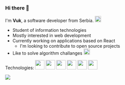 ### Hi there 👋

I'm **Vuk**, a software developer from Serbia.
[<img width='20' src="https://cdn.jsdelivr.net/gh/devicons/devicon/icons/linkedin/linkedin-original.svg" />](https://rs.linkedin.com/in/vmrjnvc)

- Student of information technologies
- Mostly interested in web development
- Currently working on applications based on React
	- I'm looking to contribute to open source projects
- Like to solve algorithm challanges 
 [<img height='20' src='https://www.codewars.com/users/vmrjnvc/badges/micro'/>](https://www.codewars.com/users/vmrjnvc/)


Technologies:
<img width='30px' src="https://cdn.jsdelivr.net/gh/devicons/devicon/icons/javascript/javascript-original.svg" /> <img width='30px' src="https://cdn.jsdelivr.net/gh/devicons/devicon/icons/vuejs/vuejs-original.svg" /> <img width='30px' src="https://cdn.jsdelivr.net/gh/devicons/devicon/icons/react/react-original-wordmark.svg" />  <img width='30px' src="https://cdn.jsdelivr.net/gh/devicons/devicon/icons/sass/sass-original.svg" />  <img width='30px' src="https://cdn.jsdelivr.net/gh/devicons/devicon/icons/threejs/threejs-original.svg" /> <img width='30px' src="https://cdn.jsdelivr.net/gh/devicons/devicon/icons/nodejs/nodejs-original-wordmark.svg" /> 
            

<img src='https://github-readme-stats.vercel.app/api?username=vmrjnvc&show_icons=tru&border_radius=10%&theme=default'/>
